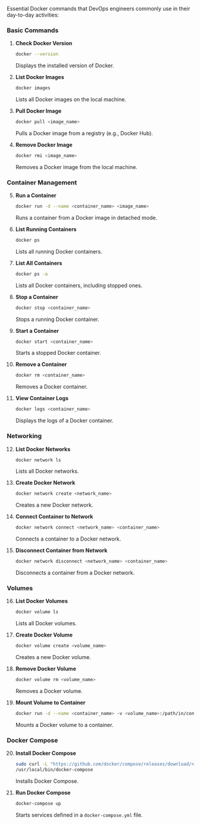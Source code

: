 Essential Docker commands that DevOps engineers commonly use in their day-to-day activities:

### Basic Commands

1. **Check Docker Version**

   ```sh
   docker --version
   ```
   Displays the installed version of Docker.

2. **List Docker Images**
   
   ```sh
   docker images
   ```
   Lists all Docker images on the local machine.

3. **Pull Docker Image**
   
   ```sh
   docker pull <image_name>
   ```
   Pulls a Docker image from a registry (e.g., Docker Hub).

4. **Remove Docker Image**
   
   ```sh
   docker rmi <image_name>
   ```
   Removes a Docker image from the local machine.

### Container Management

5. **Run a Container**
   
   ```sh
   docker run -d --name <container_name> <image_name>
   ```
   Runs a container from a Docker image in detached mode.

6. **List Running Containers**
   
   ```sh
   docker ps
   ```
   Lists all running Docker containers.

7. **List All Containers**
   
   ```sh
   docker ps -a
   ```
   Lists all Docker containers, including stopped ones.

8. **Stop a Container**

   ```sh
   docker stop <container_name>
   ```
   Stops a running Docker container.

9. **Start a Container**
   
   ```sh
   docker start <container_name>
   ```
   Starts a stopped Docker container.

10. **Remove a Container**
    
    ```sh
    docker rm <container_name>
    ```
    Removes a Docker container.

11. **View Container Logs**
    
    ```sh
    docker logs <container_name>
    ```
    Displays the logs of a Docker container.

### Networking

12. **List Docker Networks**
    
    ```sh
    docker network ls
    ```
    Lists all Docker networks.

13. **Create Docker Network**
    
    ```sh
    docker network create <network_name>
    ```
    Creates a new Docker network.

14. **Connect Container to Network**
    
    ```sh
    docker network connect <network_name> <container_name>
    ```
    Connects a container to a Docker network.

15. **Disconnect Container from Network**
    
    ```sh
    docker network disconnect <network_name> <container_name>
    ```
    Disconnects a container from a Docker network.

### Volumes

16. **List Docker Volumes**
    
    ```sh
    docker volume ls
    ```
    Lists all Docker volumes.

17. **Create Docker Volume**

    ```sh
    docker volume create <volume_name>
    ```
    Creates a new Docker volume.

18. **Remove Docker Volume**

    ```sh
    docker volume rm <volume_name>
    ```
    Removes a Docker volume.

19. **Mount Volume to Container**
    
    ```sh
    docker run -d --name <container_name> -v <volume_name>:/path/in/container <image_name>
    ```
    Mounts a Docker volume to a container.

### Docker Compose

20. **Install Docker Compose**
    
    ```sh
    sudo curl -L "https://github.com/docker/compose/releases/download/<version>/docker-compose-$(uname -s)-$(uname -m)" -o 
    /usr/local/bin/docker-compose
    ```
    Installs Docker Compose.

21. **Run Docker Compose**
    
    ```sh
    docker-compose up
    ```
    Starts services defined in a `docker-compose.yml` file.
